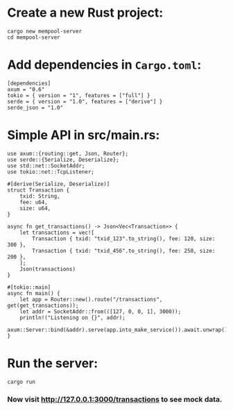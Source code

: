 # Create a new Rust project:
`cargo new mempool-server`
<br>
`cd mempool-server`
# Add dependencies in `Cargo.toml`: <br>
`[dependencies]` <br>
`axum = "0.6"` <br>
`tokio = { version = "1", features = ["full"] }`  <br>
`serde = { version = "1.0", features = ["derive"] }`  <br>
`serde_json = "1.0"`  <br>

# Simple API in src/main.rs:

```
use axum::{routing::get, Json, Router};
use serde::{Serialize, Deserialize};
use std::net::SocketAddr;
use tokio::net::TcpListener;

#[derive(Serialize, Deserialize)]
struct Transaction {
    txid: String,
    fee: u64,
    size: u64,
}

async fn get_transactions() -> Json<Vec<Transaction>> {
    let transactions = vec![
        Transaction { txid: "txid_123".to_string(), fee: 120, size: 300 },
        Transaction { txid: "txid_456".to_string(), fee: 250, size: 200 },
    ];
    Json(transactions)
}

#[tokio::main]
async fn main() {
    let app = Router::new().route("/transactions", get(get_transactions));
    let addr = SocketAddr::from(([127, 0, 0, 1], 3000));
    println!("Listening on {}", addr);
    axum::Server::bind(&addr).serve(app.into_make_service()).await.unwrap();
}

```
# Run the server:
`cargo run`

### Now visit http://127.0.0.1:3000/transactions to see mock data.
